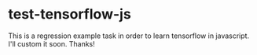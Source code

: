 # test-tensorflow-js
This is a regression example task in order to learn tensorflow in javascript. I'll custom it soon. Thanks!
